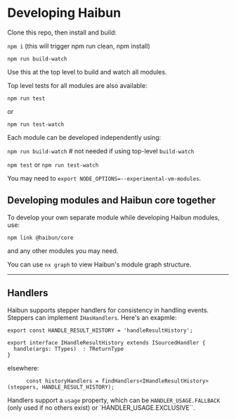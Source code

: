# Developing Haibun

Clone this repo, then install and build:

`npm i` (this will trigger npm run clean, npm install)

`npm run build-watch`

Use this at the top level to build and watch all modules.

Top level tests for all modules are also available:

`npm run test`

or

`npm run test-watch`

Each module can be developed independently using:

`npm run build-watch` # not needed if using top-level `build-watch`

`npm test` or `npm run test-watch`

You may need to `export NODE_OPTIONS=--experimental-vm-modules`.

## Developing modules and Haibun core together

To develop your own separate module while developing Haibun modules, use:

`npm link @haibun/core`

and any other modules you may need.

You can use `nx graph` to view Haibun's module graph structure.

---

## Handlers

Haibun supports stepper handlers for consistency in handling events. Steppers can implement `IHasHandlers`.
Here's an exapmle:

```
export const HANDLE_RESULT_HISTORY = 'handleResultHistory';

export interface IHandleResultHistory extends ISourcedHandler {
  handle(args: TTypes)  : TReturnType
}

```

elsewhere:

```
      const historyHandlers = findHandlers<IHandleResultHistory>(steppers, HANDLE_RESULT_HISTORY);
```
Handlers support a `usage` property, which can be `HANDLER_USAGE.FALLBACK` (only used if no others exist) 
or `HANDLER_USAGE.EXCLUSIVE``.
